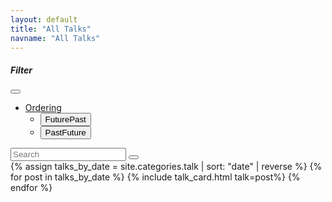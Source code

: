 ```yaml
---
layout: default
title: "All Talks"
navname: "All Talks"
---
```

<div class="container">
    <div class="row sf-talks">
        <nav class="navbar navbar-expand-lg rounded sf-searchbar" id="sf-searchbar-talks">
          <div class="container-fluid">
            <h5 class="navbar-brand mb-0" href="#">Filter</h5>
            <button class="navbar-toggler collapsed" type="button" data-bs-toggle="collapse" data-bs-target="#sf-searchbar" aria-controls="sf-searchbar" aria-expanded="false" aria-label="Toggle navigation">
                <div class="sf-navbar-toggler-icon-minor">
                    <div class="bar"></div><div class="bar"></div>
                </div>
            </button>
            <div class="collapse navbar-collapse" id="sf-searchbar">
              <ul class="navbar-nav me-auto mb-2 mb-lg-0">
                <li class="nav-item dropdown">
                  <a class="nav-link dropdown-toggle" href="#" role="button" data-bs-toggle="dropdown" aria-expanded="false">
                    Ordering
                  </a>
                  <ul class="dropdown-menu">
                    <li><button class="dropdown-item bg-primary" href="#" id="sf-order-fp">Future<i class="bi bi-arrow-right"></i>Past</button></li>
                    <li><button class="dropdown-item" href="#" id="sf-order-pf">Past<i class="bi bi-arrow-right"></i>Future</button></li>
                  </ul>
                </li>
              </ul>
              <div class="d-flex" role="search" id="sf-search-talks">
                <div class="input-group me-2">
                    <input class="form-control" type="search" placeholder="Search" aria-label="Search">
                    <button class="btn btn-outline-primary" type="button" id="button-addon2"><i class="bi bi-x"></i></button>
                </div>
              </div>
            </div>
          </div>
        </nav>
        <!-- <div class="col-lg-12 card"> -->
        <!--     <div class="card-body"> -->
        <!--     </div> -->
        <!-- </div> -->
        {% assign talks_by_date = site.categories.talk | sort: "date" | reverse %}
        {% for post in talks_by_date %}
        {% include talk_card.html talk=post%}
        {% endfor %}
    </div>
</div>

<script defer src="{{site.baseurl}}/assets/js/filter.js"></script>
